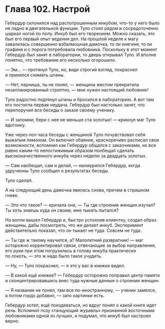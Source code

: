 # Глава 102. Настрой

Гебердур склонился над распотрошенным инкубом, что-то у него было не ладно в двигательной функции. Туло стоял рядом и сосредоточенно шаркал ногой по полу. Инкуб был его творением. Можно сказать, это был его первый опыт ведения дел. На прошлой неделе к магу завалилась совершенно взбалмошная дамочка, то ли княгиня, то ли графиня и с порога потребовала любовника. Поскольку в этот момент Гебердур был занят в лаборатории, то дверь открывал Туло. И вполне понятно, что требование его несколько огорошило. 

— Эм... — протянул Туло, но, видя строгий взгляд, покраснел и принялся снимать штаны.

— Нет, парниша, ты не понял, — женщина жестом прекратила незапланированный стриптиз, — мне нужен настоящий любовник!

Туло радостно подтянул штаны и бросился в лабораторию. А вот там его постигла первая неудача. Гебердур был настолько занят, что перепоручил все беседы о заказе своему ученику.

— И запомни, бери с нее не меньше ста золотых! — крикнул маг Туло вдогонку.

Уже через пол часа беседы с женщиной Туло почувствовал себя выжатым лимоном. Он включил обаяние, красноречиво расписал свои возможности, вспомнил как Гебердур общался с заказчиками, но все равно каким-то непостижимым образом пообещал сделать высококачественного инкуба через неделю за двадцать золотых.

— Сам наобещал, сам и делай, — нахмурился Гебердур, когда удрученны Туло сообщил о результатах беседы.

Туло сделал.

А на следующий день дамочка явилась снова, причем в страшном гневе.

— Это что такое? — кричала она, — Ты где строение женщин изучал? Ты хоть знаешь куда он своим, мне тыкать пытался?

На вопли вышел Гебердур и, быстро успокоив клиентку, создал образ женщины, дабы посмотреть, что же делает инкуб. Эксперимент действительно показал, что он тыкает не туда. Совсем не туда.

— Ты где ж такому научился, а? Малолетний развратник! — маг осторожно корректировал связи, отвечающие за выбор направления, его руки при этом погрузились в голову инкуба практически по локоть, — это ж надо было такое учудить.

— Ну, — Туло покраснел, — я это у вас в книжке видел.

— В какой ещё книжке? — Гебердур осторожно поправил центр памяти и сконцентрировавшись внес туда нужные данные о строении женщин.

— Я название не понял, там все по-иностранному, — ученик замялся, а потом гордо добавил, — зато картинки есть.

Гебердур хотел, ещё поиздеваться, но вдруг понял о какой книге идет речь. Вспомнил позу «танцующий журавль» признанной восточными любовниками одной из лучших, и подумал, что инкуб был настроен верно.


